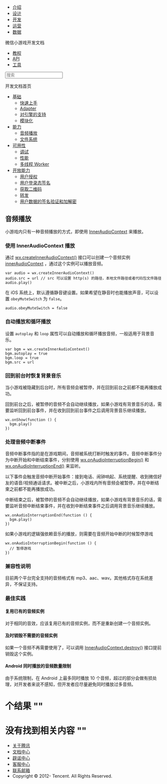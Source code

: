 <div class="book with-summary">

<div class="head">

<div class="head_box">

# [](javascript:; "_('微信公众平台 小程序')")

<div class="header_ctrls">

*   [介绍](https://mp.weixin.qq.com/debug/wxadoc/introduction/index.html)
*   [设计](https://mp.weixin.qq.com/debug/wxadoc/design/index.html)
*   [开发](https://mp.weixin.qq.com/debug/wxadoc/dev/index.html)
*   [运营](https://mp.weixin.qq.com/debug/wxadoc/product/index.html)
*   [数据](https://mp.weixin.qq.com/debug/wxadoc/analysis/index.html)

</div>

</div>

</div>

<div class="sub_nav_box">

<div class="sub_nav_inner">

<div class="book-summary-opr" id="js-book-summary-opr"><a class="book-summary-btn"></a></div>

<div class="top_sub_nav">

<div class="top_title_wap"><span class="icon_title icon_dev"></span>

微信小游戏开发文档

</div>

*   [教程](../../index.html)
*   [API](../../document/render/canvas/wx.createCanvas.html)
*   [工具](../../devtools/devtools.html)

</div>

<div id="book-search-input" role="search">

<form><label for="search-input" class="search-icon" id="js-search-icon"></label><input type="text" id="search-input" name="search-input" placeholder="搜索"> </form>

</div>

</div>

</div>

<div class="book-summary">

<div class="book-summary-home" id="js-summary-home"><a><span class="icon_home_s icon_dev"></span><span class="s_title_2">开发文档首页</span></a></div>

<nav role="navigation">

*   [基础](../../index.html)
    *   [快速上手](../../index.html)
    *   [Adapter](../base/adapter.html)
    *   [对引擎的支持](../base/engine.html)
    *   [模块化](../base/module.html)
*   [能力](audio.html)
    *   [音频播放](audio.html)
    *   [文件系统](file-system.html)
*   [可用性](../usability/debug.html)
    *   [调试](../usability/debug.html)
    *   [性能](../usability/performance.html)
    *   [多线程 Worker](../usability/worker.html)
*   [开放能力](../open-ability/authorize.html)
    *   [用户授权](../open-ability/authorize.html)
    *   [用户登录态签名](../open-ability/http-signature.html)
    *   [获取二维码](../open-ability/qrcode.html)
    *   [转发](../open-ability/share.html)
    *   [用户数据的签名验证和加解密](../open-ability/signature.html)

</nav>

</div>

<div class="book-body">

<div class="body-inner">

<div class="page-wrapper" tabindex="-1" role="main">

<div class="page-inner">

<div id="book-search-results">

<div class="search-noresults">

<section class="normal markdown-section">

## 音频播放

小游戏内只有一种音频播放的方式，即使用 [InnerAudioContext](../../document/media/audio/InnerAudioContext.html) 来播放。

### 使用 InnerAudioContext 播放

通过 [wx.createInnerAudioContext()](../../document/media/audio/wx.createInnerAudioContext.html) 接口可以创建一个音频实例 [innerAudioContext](../../document/media/audio/InnerAudioContext.html) ，通过这个实例可以播放音频。

    var audio = wx.createInnerAudioContext()
    audio.src = url // src 可以设置 http(s) 的路径，本地文件路径或者代码包文件路径
    audio.play()

在 iOS 系统上，默认遵循静音键设置。如果希望在静音时也能播放声音，可以设置 `obeyMuteSwitch` 为 `false`。

    audio.obeyMuteSwitch = false

### 自动播放和循环播放

设置 `autoplay` 和 `loop` 属性可以自动播放和循环播放音频，一般适用于背景音乐。

    var bgm = wx.createInnerAudioContext()
    bgm.autoplay = true
    bgm.loop = true
    bgm.src = url

### 回到前台时恢复背景音乐

当小游戏被隐藏到后台时，所有音频会被暂停，并在回到前台之前都不能再播放成功。

回到前台之后，被暂停的音频不会自动继续播放，如果小游戏有背景音乐的话，需要监听回到前台事件，并在收到回到前台事件之后调用背景音乐继续播放。

    wx.onShow(function () {
      bgm.play()
    })

### 处理音频中断事件

音频中断事件指的是在游戏期间，音频被系统打断时触发的事件。音频中断事件分为中断开始和中断结束事件，分别使用 [wx.onAudioInterruptionBegin()](../../document/system/system-event/wx.onAudioInterruptionBegin.html) 和 [wx.onAudioInterruptionEnd()](../../document/system/system-event/wx.onAudioInterruptionEnd.html) 来监听。

以下事件会触发音频中断开始事件：接到电话、闹钟响起、系统提醒、收到微信好友的语音/视频通话请求。被中断之后，小游戏内所有音频会被暂停，并在中断结束之前都不能再播放成功。

中断结束之后，被暂停的音频不会自动继续播放，如果小游戏有背景音乐的话，需要监听音频中断结束事件，并在收到中断结束事件之后调用背景音乐继续播放。

    wx.onAudioInterruptionEnd(function () {
      bgm.play()
    })

如果小游戏的逻辑强依赖音乐的播放，则需要在音频开始中断的时候暂停游戏

    wx.onAudioInterruptionBegin(function () {
      // 暂停游戏
    })

### 兼容性说明

目前两个平台完全支持的音频格式有 mp3、aac、wav。其他格式存在系统差异，不保证支持。

### 最佳实践

#### 复用已有的音频实例

对于相同的音效，应该复用已有的音频实例，而不是重新创建一个音频实例。

#### 及时销毁不需要的音频实例

如果一个音频不再需要使用了，可以调用 [InnerAudioContext.destroy()](../../document/media/audio/InnerAudioContext.destroy.html) 接口提前销毁这个实例。

#### Android 同时播放的音频数量限制

由于系统限制，在 Android 上最多同时播放 10 个音频，超过的部分会做有损处理，对开发者来说不感知，但开发者应尽量避免同时播放过多音频。

</section>

</div>

<div class="search-results">

<div class="has-results">

# <span class="search-results-count"></span>个结果 "<span class="search-query"></span>"

</div>

<div class="no-results">

# 没有找到相关内容 "<span class="search-query"></span>"

</div>

</div>

</div>

</div>

</div>

<div class="foot" id="footer">

*   [关于腾讯](http://www.tencent.com/zh-cn/index.shtml)
*   [文档中心](https://mp.weixin.qq.com/debug/wxadoc/introduction/index.html?t=1484641676&)
*   [辟谣中心](https://mp.weixin.qq.com/cgi-bin/opshowpage?action=dispelinfo&lang=zh_CN&begin=1&count=9&)
*   [客服中心](http://kf.qq.com/faq/120911VrYVrA1509086vyumm.html)
*   [联系邮箱](mailto:weixinmp@qq.com)
*   Copyright © 2012-<span id="s_copyright_year"></span> Tencent. All Rights Reserved.

</div>

</div>

[](../base/module.html)[](audio.html)</div>

</div>